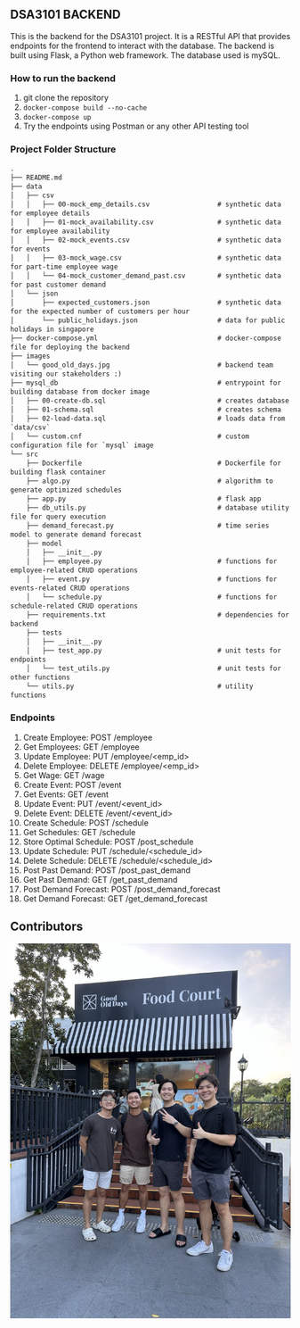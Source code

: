 ## DSA3101 BACKEND
This is the backend for the DSA3101 project. It is a RESTful API that provides endpoints for the frontend to interact with the database. The backend is built using Flask, a Python web framework. The database used is mySQL.

### How to run the backend
1. git clone the repository
2. `docker-compose build --no-cache`
3. `docker-compose up`
4. Try the endpoints using Postman or any other API testing tool

### Project Folder Structure
```plaintext
.
├── README.md
├── data
│   ├── csv
│   │   ├── 00-mock_emp_details.csv                 # synthetic data for employee details
│   │   ├── 01-mock_availability.csv                # synthetic data for employee availability
│   │   ├── 02-mock_events.csv                      # synthetic data for events 
│   │   ├── 03-mock_wage.csv                        # synthetic data for part-time employee wage
│   │   └── 04-mock_customer_demand_past.csv        # synthetic data for past customer demand 
│   └── json
│       ├── expected_customers.json                 # synthetic data for the expected number of customers per hour
│       └── public_holidays.json                    # data for public holidays in singapore
├── docker-compose.yml                              # docker-compose file for deploying the backend
├── images
│   └── good_old_days.jpg                           # backend team visiting our stakeholders :) 
├── mysql_db                                        # entrypoint for building database from docker image
│   ├── 00-create-db.sql                            # creates database
│   ├── 01-schema.sql                               # creates schema
│   ├── 02-load-data.sql                            # loads data from `data/csv`
│   └── custom.cnf                                  # custom configuration file for `mysql` image
└── src
    ├── Dockerfile                                  # Dockerfile for building flask container
    ├── algo.py                                     # algorithm to generate optimized schedules
    ├── app.py                                      # flask app
    ├── db_utils.py                                 # database utility file for query execution
    ├── demand_forecast.py                          # time series model to generate demand forecast
    ├── model
    │   ├── __init__.py
    │   ├── employee.py                             # functions for employee-related CRUD operations
    │   ├── event.py                                # functions for events-related CRUD operations
    │   └── schedule.py                             # functions for schedule-related CRUD operations
    ├── requirements.txt                            # dependencies for backend
    ├── tests
    │   ├── __init__.py
    │   ├── test_app.py                             # unit tests for endpoints
    │   └── test_utils.py                           # unit tests for other functions
    └── utils.py                                    # utility functions 
```


### Endpoints
1. Create Employee: POST /employee
2. Get Employees: GET /employee
3. Update Employee: PUT /employee/<emp_id>
4. Delete Employee: DELETE /employee/<emp_id>
5. Get Wage: GET /wage
6. Create Event: POST /event
7. Get Events: GET /event
8. Update Event: PUT /event/<event_id>
9. Delete Event: DELETE /event/<event_id>
10. Create Schedule: POST /schedule
11. Get Schedules: GET /schedule
12. Store Optimal Schedule: POST /post_schedule
13. Update Schedule: PUT /schedule/<schedule_id>
14. Delete Schedule: DELETE /schedule/<schedule_id>
15. Post Past Demand: POST /post_past_demand
16. Get Past Demand: GET /get_past_demand
17. Post Demand Forecast: POST /post_demand_forecast
18. Get Demand Forecast: GET /get_demand_forecast

## Contributors
![BACKEND TEAM](images/good_old_days.jpg)
